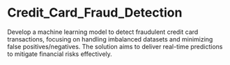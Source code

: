 # Credit_Card_Fraud_Detection
Develop a machine learning model to detect fraudulent credit card transactions, focusing on handling imbalanced datasets and minimizing false positives/negatives. The solution aims to deliver real-time predictions to mitigate financial risks effectively.
